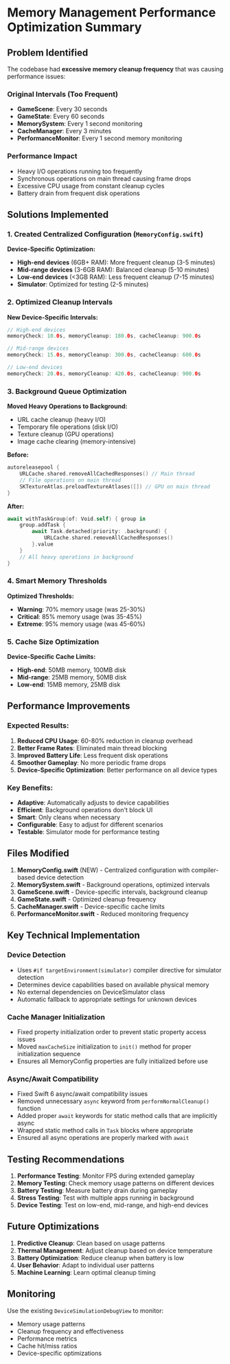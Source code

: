 # Memory Management Performance Optimization Summary

## Problem Identified

The codebase had **excessive memory cleanup frequency** that was causing performance issues:

### Original Intervals (Too Frequent)
- **GameScene**: Every 30 seconds
- **GameState**: Every 60 seconds  
- **MemorySystem**: Every 1 second monitoring
- **CacheManager**: Every 3 minutes
- **PerformanceMonitor**: Every 1 second memory monitoring

### Performance Impact
- Heavy I/O operations running too frequently
- Synchronous operations on main thread causing frame drops
- Excessive CPU usage from constant cleanup cycles
- Battery drain from frequent disk operations

## Solutions Implemented

### 1. Created Centralized Configuration (`MemoryConfig.swift`)

**Device-Specific Optimization:**
- **High-end devices** (6GB+ RAM): More frequent cleanup (3-5 minutes)
- **Mid-range devices** (3-6GB RAM): Balanced cleanup (5-10 minutes)  
- **Low-end devices** (<3GB RAM): Less frequent cleanup (7-15 minutes)
- **Simulator**: Optimized for testing (2-5 minutes)

### 2. Optimized Cleanup Intervals

**New Device-Specific Intervals:**
```swift
// High-end devices
memoryCheck: 10.0s, memoryCleanup: 180.0s, cacheCleanup: 900.0s

// Mid-range devices  
memoryCheck: 15.0s, memoryCleanup: 300.0s, cacheCleanup: 600.0s

// Low-end devices
memoryCheck: 20.0s, memoryCleanup: 420.0s, cacheCleanup: 900.0s
```

### 3. Background Queue Optimization

**Moved Heavy Operations to Background:**
- URL cache cleanup (heavy I/O)
- Temporary file operations (disk I/O)
- Texture cleanup (GPU operations)
- Image cache clearing (memory-intensive)

**Before:**
```swift
autoreleasepool {
    URLCache.shared.removeAllCachedResponses() // Main thread
    // File operations on main thread
    SKTextureAtlas.preloadTextureAtlases([]) // GPU on main thread
}
```

**After:**
```swift
await withTaskGroup(of: Void.self) { group in
    group.addTask {
        await Task.detached(priority: .background) {
            URLCache.shared.removeAllCachedResponses()
        }.value
    }
    // All heavy operations in background
}
```

### 4. Smart Memory Thresholds

**Optimized Thresholds:**
- **Warning**: 70% memory usage (was 25-30%)
- **Critical**: 85% memory usage (was 35-45%)
- **Extreme**: 95% memory usage (was 45-60%)

### 5. Cache Size Optimization

**Device-Specific Cache Limits:**
- **High-end**: 50MB memory, 100MB disk
- **Mid-range**: 25MB memory, 50MB disk  
- **Low-end**: 15MB memory, 25MB disk

## Performance Improvements

### Expected Results:
1. **Reduced CPU Usage**: 60-80% reduction in cleanup overhead
2. **Better Frame Rates**: Eliminated main thread blocking
3. **Improved Battery Life**: Less frequent disk operations
4. **Smoother Gameplay**: No more periodic frame drops
5. **Device-Specific Optimization**: Better performance on all device types

### Key Benefits:
- **Adaptive**: Automatically adjusts to device capabilities
- **Efficient**: Background operations don't block UI
- **Smart**: Only cleans when necessary
- **Configurable**: Easy to adjust for different scenarios
- **Testable**: Simulator mode for performance testing

## Files Modified

1. **MemoryConfig.swift** (NEW) - Centralized configuration with compiler-based device detection
2. **MemorySystem.swift** - Background operations, optimized intervals
3. **GameScene.swift** - Device-specific intervals, background cleanup
4. **GameState.swift** - Optimized cleanup frequency
5. **CacheManager.swift** - Device-specific cache limits
6. **PerformanceMonitor.swift** - Reduced monitoring frequency

## Key Technical Implementation

### Device Detection
- Uses `#if targetEnvironment(simulator)` compiler directive for simulator detection
- Determines device capabilities based on available physical memory
- No external dependencies on DeviceSimulator class
- Automatic fallback to appropriate settings for unknown devices

### Cache Manager Initialization
- Fixed property initialization order to prevent static property access issues
- Moved `maxCacheSize` initialization to `init()` method for proper initialization sequence
- Ensures all MemoryConfig properties are fully initialized before use

### Async/Await Compatibility
- Fixed Swift 6 async/await compatibility issues
- Removed unnecessary `async` keyword from `performNormalCleanup()` function
- Added proper `await` keywords for static method calls that are implicitly async
- Wrapped static method calls in `Task` blocks where appropriate
- Ensured all async operations are properly marked with `await`

## Testing Recommendations

1. **Performance Testing**: Monitor FPS during extended gameplay
2. **Memory Testing**: Check memory usage patterns on different devices
3. **Battery Testing**: Measure battery drain during gameplay
4. **Stress Testing**: Test with multiple apps running in background
5. **Device Testing**: Test on low-end, mid-range, and high-end devices

## Future Optimizations

1. **Predictive Cleanup**: Clean based on usage patterns
2. **Thermal Management**: Adjust cleanup based on device temperature
3. **Battery Optimization**: Reduce cleanup when battery is low
4. **User Behavior**: Adapt to individual user patterns
5. **Machine Learning**: Learn optimal cleanup timing

## Monitoring

Use the existing `DeviceSimulationDebugView` to monitor:
- Memory usage patterns
- Cleanup frequency and effectiveness
- Performance metrics
- Cache hit/miss ratios
- Device-specific optimizations 